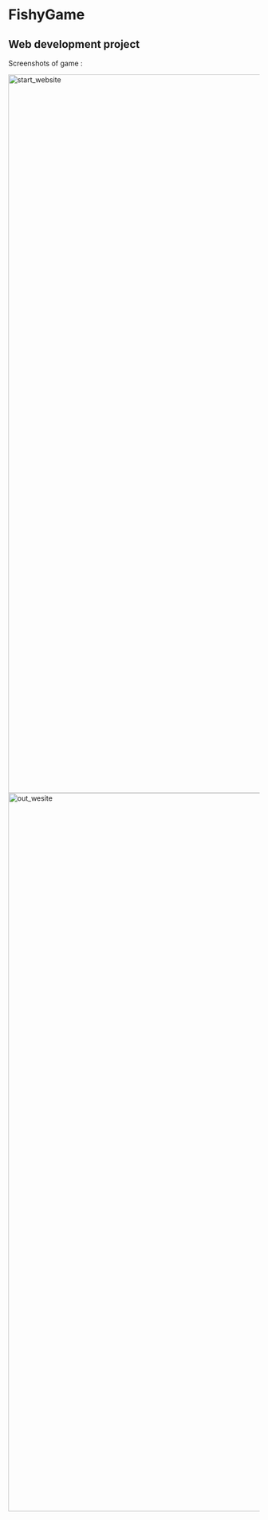 # FishyGame
## Web development project

Screenshots of game :

<img width="1440" alt="start_website" src="https://user-images.githubusercontent.com/53565103/214894681-886e4e3e-6f45-45ef-90cb-518a81ae6af8.png">

<img width="1440" alt="out_wesite" src="https://user-images.githubusercontent.com/53565103/214894799-fe72bdd2-cbea-41d7-b7a3-04ca5fd47b98.png">
